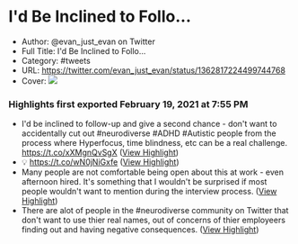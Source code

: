 # I'd Be Inclined to Follo...

- Author: @evan_just_evan on Twitter
- Full Title: I'd Be Inclined to Follo...
- Category: #tweets
- URL: https://twitter.com/evan_just_evan/status/1362817224499744768
- Cover: ![](https://pbs.twimg.com/profile_images/1352305122894819328/sjWkLXdZ.jpg)

### Highlights first exported February 19, 2021 at 7:55 PM

- I'd be inclined to follow-up and give a second chance - don't want to accidentally cut out #neurodiverse #ADHD #Autistic people from the process where Hyperfocus, time blindness, etc can be a real challenge. https://t.co/xXMgnQvSgX ([View Highlight](https://twitter.com/evan_just_evan/status/1362817224499744768))
- 💡 https://t.co/wN0jNiGxfe ([View Highlight](https://twitter.com/evan_just_evan/status/1362817225929994240))
- Many people are not comfortable being open about this at work - even afternoon hired.
  It's something that I wouldn't be surprised if most people wouldn't want to mention during the interview process. ([View Highlight](https://twitter.com/evan_just_evan/status/1362817760133267457))
- There are alot of people in the #neurodiverse community on Twitter that don't want to use thier real names, out of concerns of thier employeers finding out and having negative consequences. ([View Highlight](https://twitter.com/evan_just_evan/status/1362817761064419328))
